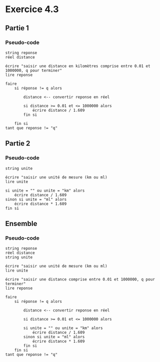 # Exercice 4.3

## Partie 1

### Pseudo-code

    string reponse
    réel distance

    écrire "saisir une distance en kilomètres comprise entre 0.01 et 1000000, q pour terminer"
    lire reponse

    faire
        si réponse != q alors

            distance <-- convertir reponse en réel
            
            si distance >= 0.01 et <= 1000000 alors
                écrire distance / 1.609
            fin si

        fin si
    tant que reponse != "q"

## Partie 2

### Pseudo-code

    string unite

    écrire "saisir une unité de mesure (km ou ml)
    lire unite

    si unite = "" ou unite = "km" alors
        écrire distance / 1.609
    sinon si unite = "ml" alors
        écrire distance * 1.609
    fin si

## Ensemble

### Pseudo-code

    string reponse
    réel distance
    string unite

    écrire "saisir une unité de mesure (km ou ml)
    lire unite

    écrire "saisir une distance comprise entre 0.01 et 1000000, q pour terminer"
    lire reponse

    faire
        si réponse != q alors

            distance <-- convertir reponse en réel
            
            si distance >= 0.01 et <= 1000000 alors
               
            si unite = "" ou unite = "km" alors
                écrire distance / 1.609
            sinon si unite = "ml" alors
                écrire distance * 1.609
            fin si
        fin si
    tant que reponse != "q"